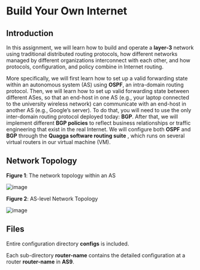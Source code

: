 # Build Your Own Internet

Introduction
---
In   this   assignment,   we   will   learn   how   to   build   and   operate   a   **layer-3**   network   using   traditional distributed   routing   protocols,   how   different   networks   managed   by   different   organizations interconnect   with   each   other,   and   how   protocols,   configuration,   and   policy   combine   in   Internet routing.

More   specifically,   we   will   first   learn   how   to   set   up   a   valid   forwarding   state   within     an autonomous   system   (AS)   using   **OSPF**,   an   intra-domain   routing   protocol.   Then,   we   will learn   how   to   set   up   valid   forwarding   state   between   different   ASes,   so   that   an   end-host   in   one   AS (e.g.,   your   laptop   connected   to   the   university   wireless   network)   can   communicate   with   an end-host   in   another   AS   (e.g.,   Google’s   server).   To   do   that,   you   will   need   to   use   the   only inter-domain   routing   protocol   deployed   today:   **BGP**.   After   that,   we   will   implement different   **BGP   policies**   to   reflect   business   relationships   or   traffic   engineering   that   exist   in   the   real Internet.   We   will   configure   both   **OSPF**   and   **BGP**   through   the    **Quagga   software   routing suite** ,   which   runs   on   several   virtual   routers   in   our   virtual   machine   (VM).

Network Topology
---

**Figure 1**: The network topology within an AS

![image](https://github.com/Shenzhi-ZHANG/CourseRelated/blob/master/Computer_Networks/Project2/Network%20Topology%20Within%20AS.png)

**Figure 2**: AS-level Network Topology

![image](https://github.com/Shenzhi-ZHANG/CourseRelated/blob/master/Computer_Networks/Project2/AS-level%20Network%20Topology.png)

Files
---

Entire configuration directory **configs** is included.

Each sub-directory **router-name** contains the detailed configuration at a router **router-name** in **AS9**.
